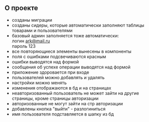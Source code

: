 ## О проекте

- созданы миграции
- созданы сидеры, которые автоматически заполняют таблицы товарами и пользователями
- базовый админ заполняется тоже автоматически: <br>
логин ark@mail.ru <br> пароль 123
- все повторяющиеся элементы вынесены в компоненты
- поля с ошибками подсвечиваются красным
- ошибки выводятся над формой
- сообщения об успехе операции выводятся над формой
- приложение здоровается при входе
- пользователей можно добавлять и удалять
- настройки можно менять
- изменения отображаются в бд и на страницах
- неавторизованный пользователь не может зайти на другие страницы, кроме страницы авторизации
- авторизованные не могут зайти на стр авторизации
- добавлены кнопка "выйти" - разлогиниться
- имя пользователя подставляется в шапку из бд
